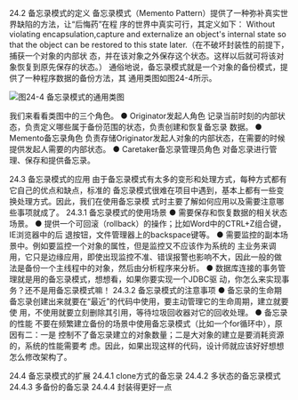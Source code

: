 24.2 备忘录模式的定义
备忘录模式（Memento Pattern）提供了一种弥补真实世界缺陷的方法，让“后悔药”在程
序的世界中真实可行，其定义如下：
Without violating encapsulation,capture and externalize an object's internal state so that the
object can be restored to this state later.（在不破坏封装性的前提下，捕获一个对象的内部状
态，并在该对象之外保存这个状态。这样以后就可将该对象恢复到原先保存的状态。）
通俗地说，备忘录模式就是一个对象的备份模式，提供了一种程序数据的备份方法，其
通用类图如图24-4所示。

![图24-4 备忘录模式的通用类图](https://pic.downk.cc/item/5f8123e11cd1bbb86b950517.jpg)

我们来看看类图中的三个角色。
● Originator发起人角色
记录当前时刻的内部状态，负责定义哪些属于备份范围的状态，负责创建和恢复备忘录
数据。
● Memento备忘录角色
负责存储Originator发起人对象的内部状态，在需要的时候提供发起人需要的内部状态。
● Caretaker备忘录管理员角色
对备忘录进行管理、保存和提供备忘录。

24.3 备忘录模式的应用
由于备忘录模式有太多的变形和处理方式，每种方式都有它自己的优点和缺点，标准的
备忘录模式很难在项目中遇到，基本上都有一些变换处理方式。因此，我们在使用备忘录模
式时主要了解如何应用以及需要注意哪些事项就成了。
24.3.1 备忘录模式的使用场景
● 需要保存和恢复数据的相关状态场景。
● 提供一个可回滚（rollback）的操作；比如Word中的CTRL+Z组合键，IE浏览器中的后
退按钮，文件管理器上的backspace键等。
● 需要监控的副本场景中。例如要监控一个对象的属性，但是监控又不应该作为系统的
主业务来调用，它只是边缘应用，即使出现监控不准、错误报警也影响不大，因此一般的做
法是备份一个主线程中的对象，然后由分析程序来分析。
● 数据库连接的事务管理就是用的备忘录模式，想想看，如果你要实现一个JDBC驱
动，你怎么来实现事务？还不是用备忘录模式嘛！
24.3.2 备忘录模式的注意事项
● 备忘录的生命期
备忘录创建出来就要在“最近”的代码中使用，要主动管理它的生命周期，建立就要使
用，不使用就要立刻删除其引用，等待垃圾回收器对它的回收处理。
● 备忘录的性能
不要在频繁建立备份的场景中使用备忘录模式（比如一个for循环中），原因有二：一是
控制不了备忘录建立的对象数量；二是大对象的建立是要消耗资源的，系统的性能需要考
虑。因此，如果出现这样的代码，设计师就应该好好想想怎么修改架构了。

24.4 备忘录模式的扩展
24.4.1 clone方式的备忘录
24.4.2 多状态的备忘录模式
24.4.3 多备份的备忘录
24.4.4 封装得更好一点